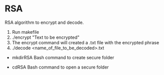 # RSA
RSA algorithm to encrypt and decode.

1. Run makefile
2. ./encrypt "Text to be encrypted" 
3. The encrypt command will created a .txt file with the encrypted phrase
4. ./decode <name_of_file_to_be_decoded>.txt

- mkdirRSA
  Bash command to create secure folder
  
- cdRSA
  Bash command to open a secure folder
